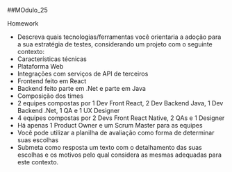##MOdulo_25

Homework
 - Descreva quais tecnologias/ferramentas você orientaria a adoção para a sua estratégia de testes, considerando
um projeto com o seguinte contexto:
 - Características técnicas
 - Plataforma Web
 - Integrações com serviços de API de terceiros
 - Frontend feito em React
 - Backend feito parte em .Net e parte em Java
 - Composição dos times
 - 2 equipes compostas por 1 Dev Front React, 2 Dev Backend Java, 1 Dev Backend .Net, 1 QA e 1 UX Designer
 - 4 equipes compostas por 2 Devs Front React Native, 2 QAs e 1 Designer
 - Há apenas 1 Product Owner e um Scrum Master para as equipes
 - Você pode utilizar a planilha de avaliação como forma de determinar suas escolhas
 - Submeta como resposta um texto com o detalhamento das suas escolhas e os motivos pelo qual considera as
mesmas adequadas para este contexto.